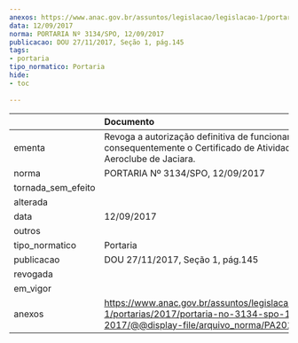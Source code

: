 ```yaml
---
anexos: https://www.anac.gov.br/assuntos/legislacao/legislacao-1/portarias/2017/portaria-no-3134-spo-12-09-2017/@@display-file/arquivo_norma/PA2017-3134.pdf
data: 12/09/2017
norma: PORTARIA Nº 3134/SPO, 12/09/2017
publicacao: DOU 27/11/2017, Seção 1, pág.145
tags:
- portaria
tipo_normatico: Portaria
hide: 
- toc 
 
---
```


|                    | Documento                                                                                                                                            |
|:-------------------|:-----------------------------------------------------------------------------------------------------------------------------------------------------|
| ementa             | Revoga a autorização definitiva de funcionamento, e consequentemente o Certificado de Atividade Aérea do Aeroclube de Jaciara.                       |
| norma              | PORTARIA Nº 3134/SPO, 12/09/2017                                                                                                                     |
| tornada_sem_efeito |                                                                                                                                                      |
| alterada           |                                                                                                                                                      |
| data               | 12/09/2017                                                                                                                                           |
| outros             |                                                                                                                                                      |
| tipo_normatico     | Portaria                                                                                                                                             |
| publicacao         | DOU 27/11/2017, Seção 1, pág.145                                                                                                                     |
| revogada           |                                                                                                                                                      |
| em_vigor           |                                                                                                                                                      |
| anexos             | https://www.anac.gov.br/assuntos/legislacao/legislacao-1/portarias/2017/portaria-no-3134-spo-12-09-2017/@@display-file/arquivo_norma/PA2017-3134.pdf |